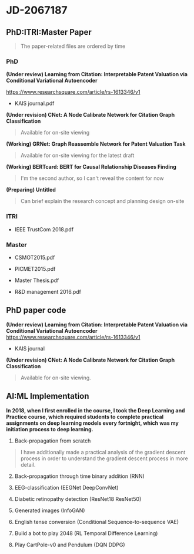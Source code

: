 # JD-2067187


## PhD:ITRI:Master Paper

> The paper-related files are ordered by time

### PhD

**(Under review) Learning from Citation: Interpretable Patent Valuation via Conditional Variational Autoencoder**

https://www.researchsquare.com/article/rs-1613346/v1

- KAIS journal.pdf

**(Under revision) CNet: A Node Calibrate Network for Citation Graph Classification**

> Available for on-site viewing


**(Working) GRNet: Graph Reassemble Network for Patent Valuation Task**

> Available for on-site viewing for the latest draft


**(Working) BERTcard: BERT for Causal Relationship Diseases Finding**

> I'm the second author, so I can't reveal the content for now


**(Preparing) Untitled**

> Can brief explain the research concept and planning design on-site

### ITRI

- IEEE TrustCom 2018.pdf

### Master

- CSMOT2015.pdf

- PICMET2015.pdf

- Master Thesis.pdf

- R&D management 2016.pdf


## PhD paper code

**(Under review) Learning from Citation: Interpretable Patent Valuation via Conditional Variational Autoencoder**
https://www.researchsquare.com/article/rs-1613346/v1

- KAIS journal

**(Under revision) CNet: A Node Calibrate Network for Citation Graph Classification**

> Available for on-site viewing.



## AI:ML Implementation

**In 2018, when I first enrolled in the course, I took the Deep Learning and Practice course, which required students to complete practical assignments on deep learning models every fortnight, which was my initiation process to deep learning.** 

1. Back-propagation from scratch 

> I have additionally made a practical analysis of the gradient descent process in order to understand the gradient descent process in more detail. 

2. Back-propagation through time binary addition (RNN)

3. EEG-classification (EEGNet DeepConvNet)

4. Diabetic retinopathy detection (ResNet18 ResNet50)

5. Generated images (InfoGAN)

6. English tense conversion (Conditional Sequence-to-sequence VAE)

7. Build a bot to play 2048 (RL Temporal Difference Learning)

8. Play CartPole-v0 and Pendulum (DQN DDPG)
